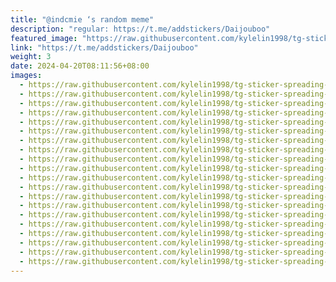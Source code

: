 ```yaml
---
title: "@indcmie ‘s random meme"
description: "regular: https://t.me/addstickers/Daijouboo"
featured_image: "https://raw.githubusercontent.com/kylelin1998/tg-sticker-spreading-worldwide-images/main/img/f70d5cfb-4b1b-48a9-99fa-ad1a14f1329e.jpg"
link: "https://t.me/addstickers/Daijouboo"
weight: 3
date: 2024-04-20T08:11:56+08:00
images:
  - https://raw.githubusercontent.com/kylelin1998/tg-sticker-spreading-worldwide-images/main/img/f70d5cfb-4b1b-48a9-99fa-ad1a14f1329e.jpg
  - https://raw.githubusercontent.com/kylelin1998/tg-sticker-spreading-worldwide-images/main/img/a176df77-02c2-4cc2-a221-f70262446339.jpg
  - https://raw.githubusercontent.com/kylelin1998/tg-sticker-spreading-worldwide-images/main/img/679a6795-5e80-4e3e-9847-e5da2e14c99e.jpg
  - https://raw.githubusercontent.com/kylelin1998/tg-sticker-spreading-worldwide-images/main/img/c97f3476-c3ae-4651-8d82-8cb8f4af5464.jpg
  - https://raw.githubusercontent.com/kylelin1998/tg-sticker-spreading-worldwide-images/main/img/8846cb4b-784e-4d84-bb51-95ec9314f398.jpg
  - https://raw.githubusercontent.com/kylelin1998/tg-sticker-spreading-worldwide-images/main/img/2c815b4a-5e2b-467c-a5be-a9e1d5cc9f73.jpg
  - https://raw.githubusercontent.com/kylelin1998/tg-sticker-spreading-worldwide-images/main/img/2e4840f8-661f-4874-ad9f-eb8c78f40f92.jpg
  - https://raw.githubusercontent.com/kylelin1998/tg-sticker-spreading-worldwide-images/main/img/9c21be44-1195-4fe1-8a59-a9a343a7222a.jpg
  - https://raw.githubusercontent.com/kylelin1998/tg-sticker-spreading-worldwide-images/main/img/5a78c92b-6c98-46c5-944a-1cc960fcb1a6.jpg
  - https://raw.githubusercontent.com/kylelin1998/tg-sticker-spreading-worldwide-images/main/img/7c9dbe67-0604-4c16-8f47-724f10962958.jpg
  - https://raw.githubusercontent.com/kylelin1998/tg-sticker-spreading-worldwide-images/main/img/f097d2fb-9682-4aa5-bd80-d43fc3ee73f0.jpg
  - https://raw.githubusercontent.com/kylelin1998/tg-sticker-spreading-worldwide-images/main/img/c2dd2edb-e73d-4dbd-b621-9f742c662d1c.jpg
  - https://raw.githubusercontent.com/kylelin1998/tg-sticker-spreading-worldwide-images/main/img/b53fbdda-23bd-4f36-b829-d5187fa14804.jpg
  - https://raw.githubusercontent.com/kylelin1998/tg-sticker-spreading-worldwide-images/main/img/f114838f-65e7-439e-abaa-eb65c9ff379f.jpg
  - https://raw.githubusercontent.com/kylelin1998/tg-sticker-spreading-worldwide-images/main/img/a37a67d9-3a0e-4cab-a544-45bd2e1a923e.jpg
  - https://raw.githubusercontent.com/kylelin1998/tg-sticker-spreading-worldwide-images/main/img/dd180ff2-d84e-40c3-9184-70bfc513a201.jpg
  - https://raw.githubusercontent.com/kylelin1998/tg-sticker-spreading-worldwide-images/main/img/9480eb7e-828c-40d6-9480-d7fca9fc6d0b.jpg
  - https://raw.githubusercontent.com/kylelin1998/tg-sticker-spreading-worldwide-images/main/img/c169feb2-2ca0-4b95-bd54-4befd118d020.jpg
  - https://raw.githubusercontent.com/kylelin1998/tg-sticker-spreading-worldwide-images/main/img/5e865619-b9b8-4717-9e82-d27772181db2.jpg
  - https://raw.githubusercontent.com/kylelin1998/tg-sticker-spreading-worldwide-images/main/img/6a23dce3-2a98-4539-8c0d-97e0a80ffc24.jpg
---
```

